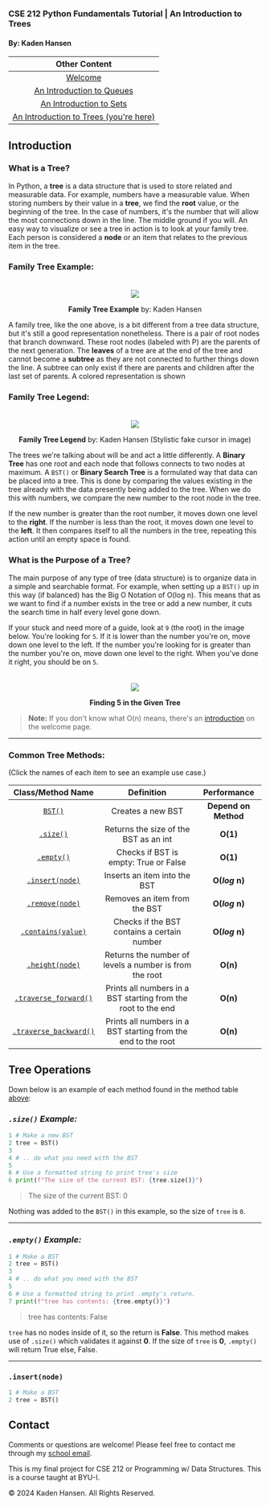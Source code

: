 ### **CSE 212 Python Fundamentals Tutorial | An Introduction to Trees**

#### By: Kaden Hansen

|               Other Content               |
|:-----------------------------------------:|
| [Welcome](0-welcome.md)                   |
| [An Introduction to Queues](1-queue.md)   |
| [An Introduction to Sets](2-set.md)       |
| [An Introduction to Trees (you're here)](3-tree.md) |



## **Introduction**
### What is a Tree?
In Python, a **tree** is a data structure that is used to store related and measurable data. For example, numbers have a measurable value. When storing numbers by their value in a **tree**, we find the **root** value, or the beginning of the tree. In the case of numbers, it's the number that will allow the most connections down in the line. The middle ground if you will. An easy way to visualize or see a tree in action is to look at your family tree. Each person is considered a **node** or an item that relates to the previous item in the tree.

### Family Tree Example:

<div style="padding-top: 6px">
<p align="center">
  <img style="max-height: 360px" src="https://github.com/kadench/cse212_final/assets/144969637/f74b6b68-c1be-44a3-8643-03de81240b04"/>
<p align="center"><strong>Family Tree Example</strong> by: Kaden Hansen</p>
<p align="center"></p>
</p>
</div>

A family tree, like the one above, is a bit different from a tree data structure, but it's still a good representation nonetheless. There is a pair of root nodes that branch downward. These root nodes (labeled with P) are the parents of the next generation. The **leaves** of a tree are at the end of the tree and cannot become a **subtree** as they are not connected to further things down the line. A subtree can only exist if there are parents and children after the last set of parents. A colored representation is shown 

### Family Tree Legend:

<div style="padding-top: 6px">
<p align="center">
  <img style="max-height: 440px" src="https://github.com/kadench/cse212_final/assets/144969637/f399b149-9ef0-486f-a886-eb2f36b807e6"/>
<p align="center"></p>
</p>
<p align="center"><strong>Family Tree Legend</strong> by: Kaden Hansen (Stylistic fake cursor in image)</p>
</div>

The trees we're talking about will be and act a little differently. A **Binary Tree** has one root and each node that follows connects to two nodes at maximum. A `BST()` or **Binary Search Tree** is a formulated way that data can be placed into a tree. This is done by comparing the values existing in the tree already with the data presently being added to the tree. When we do this with numbers, we compare the new number to the root node in the tree.

If the new number is greater than the root number, it moves down one level to the **right**. If the number is less than the root, it moves down one level to the **left**. It then compares itself to all the numbers in the tree, repeating this action until an empty space is found.

### What is the Purpose of a Tree?
The main purpose of any type of tree (data structure) is to organize data in a simple and searchable format. For example, when setting up a `BST()` up in this way (if balanced) has the Big O Notation of O(log n). This means that as we want to find if a number exists in the tree or add a new number, it cuts the search time in half every level gone down.

If your stuck and need more of a guide, look at `9` (the root) in the image below. You're looking for `5`. If it is lower than the number you're on, move down one level to the left. If the number you're looking for is greater than the number you're on, move down one level to the right. When you've done it right, you should be on `5`.

<div style="padding-top: 6px">
<p align="center">
  <img src="https://github.com/kadench/cse212_final/assets/144969637/3b91cf5f-e123-4860-a876-7d87dd5b625a"/>
<p align="center"></p>
</p>
<p align="center"><strong>Finding 5 in the Given Tree</strong></p>
</div>

> **Note:** If you don't know what O(n) means, there's an [introduction](0-welcome.md#introduction--big-o-notation-or-on) on the welcome page.

---

### Common Tree Methods:
(Click the names of each item to see an example use case.)

| Class/Method Name                                        | Definition                                             | Performance |
|:--------------------------------------------------------:|:------------------------------------------------------:|:-----------:|
| [`BST()`](3-tree.md#size-example)  | Creates a new BST                                      |   **Depend on Method**  |
| [`.size()`](3-tree.md#size-example)                   | Returns the size of the BST as an int                    |   **O(1)**  |
| [`.empty()`](2-set.md#size-example)                   | Checks if BST is empty: True or False                  |   **O(1)**  |
| [`.insert(node)`](2-set.md#additem-example)  | Inserts an item into the BST                           |   **O(*log* n)**  |
| [`.remove(node)`](2-set.md#removeitem-example)  | Removes an item from the BST                    |   **O(*log* n)**  |
| [`.contains(value)`](2-set.md#unionset-example)       | Checks if the BST contains a certain number  |   **O(*log* n)**  |
| [`.height(node)`](2-set.md#intersectionset-example)    |  Returns the number of levels a number is from the root  |   **O(n)**  |
| [`.traverse_forward()`](2-set.md#memberitem-example)  | Prints all numbers in a BST starting from the root to the end |   **O(n)**  |
| [`.traverse_backward()`](2-set.md#memberitem-example) | Prints all numbers in a BST starting from the end to the root |   **O(n)**  |

## Tree Operations
Down below is an example of each method found in the method table [above](3-tree.md#common-tree-methods):
### *`.size()` Example:*
```python
1 # Make a new BST
2 tree = BST()
3
4 # .. do what you need with the BST
5
6 # Use a formatted string to print tree's size
6 print(f"The size of the current BST: {tree.size()}")
```
> The size of the current BST: 0

Nothing was added to the `BST()` in this example, so the size of `tree` is `0`.

---

### *`.empty()` Example:*
```python
1 # Make a BST
2 tree = BST()
3
4 # .. do what you need with the BST
5
6 # Use a formatted string to print .empty's return.
7 print(f"tree has contents: {tree.empty()}")
```
> tree has contents: False

`tree` has no nodes inside of it, so the return is **False**. This method makes use of `.size()` which validates it against **0**. If the size of `tree` is **0**, `.empty()` will return True else, False.

---
### `.insert(node)`
```python
1 # Make a BST
2 tree = BST()
```
## Contact
Comments or questions are welcome! Please feel free to contact me through my [school email](mailto:han22047@byui.edu).

This is my final project for CSE 212 or Programming w/ Data Structures. This is a course taught at BYU-I.

© 2024 Kaden Hansen. All Rights Reserved.